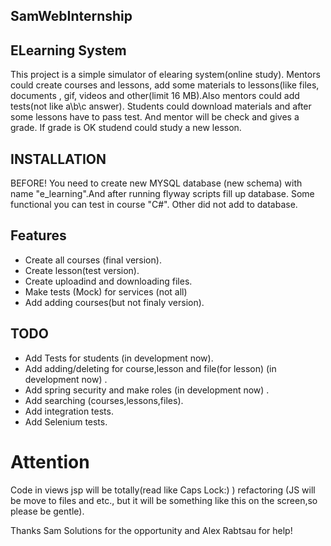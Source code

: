 ## SamWebInternship
## ELearning System
This project is a simple simulator of elearing system(online study). Mentors could create courses and lessons, add some materials 
to lessons(like files, documents , gif, videos and other(limit 16 MB).Also mentors could add tests(not like a\b\c answer).
Students could download materials and after some lessons have to pass test. And mentor will be check and gives a grade. If grade is OK
studend could study a new lesson.

## INSTALLATION
BEFORE! You need to create new MYSQL database (new schema) with name "e_learning".And after running flyway scripts fill up database.
Some functional you can test in course "C#". Other did not add to database.   
	
## Features
* Create all courses (final version).
* Create lesson(test version).
* Create uploadind and downloading files.
* Make tests (Mock) for services (not all)
* Add adding courses(but not finaly version).

## TODO
* Add Tests for students (in development now).
* Add adding/deleting for course,lesson and file(for lesson) (in development now) .
* Add spring security and make roles (in development now) .
* Add searching (courses,lessons,files).
* Add integration tests.
* Add Selenium tests.

# Attention
Code in views jsp will be totally(read like Caps Lock:) ) refactoring (JS will be move to files and etc.,
but it will be something like this on the screen,so please be gentle).

Thanks Sam Solutions for the opportunity and Alex Rabtsau for help!
